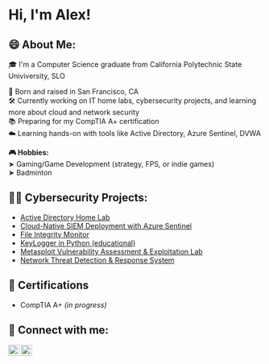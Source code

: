 <h1>Hi, I'm Alex! </h1> 

<h2>😄 About Me:</h2>
🎓 I'm a Computer Science graduate from California Polytechnic State Univiversity, SLO  

🌆 Born and raised in San Francisco, CA  
🛠️ Currently working on IT home labs, cybersecurity projects, and learning more about cloud and network security  
📚 Preparing for my CompTIA A+ certification  
☁️ Learning hands-on with tools like Active Directory, Azure Sentinel, DVWA


**🎮 Hobbies:**  
➤ Gaming/Game Development (strategy, FPS, or indie games)  
➤ Badminton  


<h2>👨‍💻 Cybersecurity Projects:</h2>

  - [Active Directory Home Lab](https://github.com/Alexjayleung/Active-Directory-Home-Lab)  
  - [Cloud-Native SIEM Deployment with Azure Sentinel](https://github.com/Alexjayleung/Azure-Sentinel)
  - [File Integrity Monitor](https://github.com/Alexjayleung/File-Integrity-Monitor)  
  - [KeyLogger in Python (educational)](https://github.com/Alexjayleung/KeyCapture-Learning-Tool)
  - [Metasploit Vulnerability Assessment & Exploitation Lab](https://github.com/Alexjayleung/Metasploit-Vulnerability-Assessment)
  - [Network Threat Detection & Response System](https://github.com/Alexjayleung/Metasploit-Vulnerability-Assessment)


<h2>🔭 Certifications</h2>
<ul>
  <li>CompTIA A+ <em>(in progress)</em></li>
</ul>

<h2> 🤳 Connect with me:</h2>


[<img align="left" alt="JoshMadakor | LinkedIn" width="22px" src="https://cdn.jsdelivr.net/npm/simple-icons@v3/icons/linkedin.svg" />][linkedin]
[<img align="left" alt="JoshMadakor | Instagram" width="22px" src="https://cdn.jsdelivr.net/npm/simple-icons@v3/icons/instagram.svg" />][instagram]


[instagram]: https://www.instagram.com/alxjayl/
[linkedin]: https://www.linkedin.com/in/alleung21/

<!--
**joshmadakor1/joshmadakor1** is a ✨ _special_ ✨ repository because its `README.md` (this file) appears on your GitHub profile.

Here are some ideas to get you started:

- 🔭 I’m currently working on ...
- 🌱 I’m currently learning ...
- 👯 I’m looking to collaborate on ...
- 🤔 I’m looking for help with ...
- 💬 Ask me about ...
- 📫 How to reach me: ...
- 😄 Pronouns: ...
- ⚡ Fun fact: ...
-->
